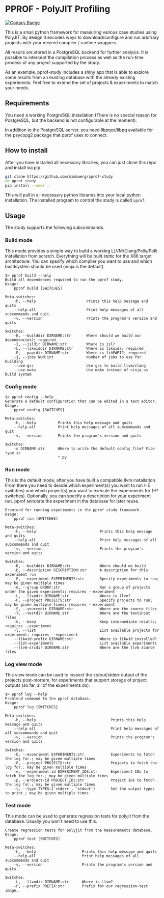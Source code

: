 # PPROF - PolyJIT Profiling #

[![Codacy Badge](https://api.codacy.com/project/badge/grade/0220d2cf77f543e182d93eb55edf4199)](https://www.codacy.com/app/simbuerg/pprof-study)

This is a small python framework for measuring various case studies using
PolyJIT. By design it encodes ways to download/configure and run arbitrary
projects with your desired compiler / runtime wrappers.

All results are stored in a PostgreSQL backend for further analysis. It is
possible to intercept the compilation process as well as the run-time
process of any project supported by the study.

As an example, pprof-study includes a shiny app that is able to explore
some results from an existing database with the already existing experiments.
Feel free to extend the set of projects & experiments to match your needs.

## Requirements ##

You need a working PostgreSQL installation (There is no special reason for
PostgreSQL, but the backend is not configurable at the moment).

In addition to the PostgreSQL server, you need libpqxx/libpq available for
the psycopg2 package that pprof uses to connect.

## How to install ##

After you have installed all necessary libraries, you can just clone this
repo and install via pip.

```bash
git clone https://github.com/simbuerg/pprof-study
cd pprof-study
pip install --user .
```

This will pull in all necessary python libraries into your local python
installation.
The installed program to control the study is called ``pprof``.

##  Usage ##

The study supports the following subcommands.

### Build mode ###

This mode provides a simple way to build a working LLVM/Clang/Polly/Polli
installation from scratch. Everything will be built _static_ for the X86
target architecture. You can specify which compiler you want to use and which
buildsystem should be used (ninja is the default).

```
$> pprof build --help
Build all dependences required to run the pprof study.
Usage:
    pprof build [SWITCHES]

Meta-switches:
    -h, --help                       Prints this help message and quits
    --help-all                       Print help messages of all subcommands and quit
    -v, --version                    Prints the program's version and quits

Switches:
    -B, --builddir DIRNAME:str       Where should we build our dependencies?; required
    -I, --isldir DIRNAME:str         Where is isl?
    -L, --likwiddir DIRNAME:str      Where is likwid?; required
    -P, --papidir DIRNAME:str        Where is libPAPI?; required
    -j, --jobs NUM:int               Number of jobs to use for building
    --use-gcc                        Use gcc to build llvm/clang
    --use-make                       Use make instead of ninja as build system
```

### Config mode ###

```
$> pprof config --help
Generate a default configuration that can be edited in a text editor.
Usage:
    pprof config [SWITCHES]

Meta-switches:
    -h, --help          Prints this help message and quits
    --help-all          Print help messages of all subcommands and quit
    -v, --version       Prints the program's version and quits

Switches:
    -o DIRNAME:str      Where to write the default config file? File type is
                        *.py

```

### Run mode ###

This is the default mode, after you have built a compatible llvm installation.
From there you need to decide which experiment(s) you want to run (-E switches)
and which project(s) you want to execute the experiments for (-P switches).
Optionally, you can specify a description for your experiment run. pprof annotate
the experiment in the database for later reuse.

```
Frontend for running experiments in the pprof study framework.
Usage:
    pprof run [SWITCHES]

Meta-switches:
    -h, --help                             Prints this help message and quits
    --help-all                             Print help messages of all subcommands and quit
    -v, --version                          Prints the program's version and quits

Switches:
    -B, --builddir DIRNAME:str             Where should we build
    -D, --description DESCRIPTION:str      A description for this experiment run
    -E, --experiment EXPERIMENTS:str       Specify experiments to run; may be given multiple times
    -G, --group GROUP:str                  Run a group of projects under the given experiments; requires --experiment
    -L, --llvmdir DIRNAME:str              Where is llvm?
    -P, --project PROJECTS:str             Specify projects to run; may be given multiple times; requires --experiment
    -S, --sourcedir DIRNAME:str            Where are the source files
    -T, --testdir DIRNAME:str              Where are the testinput files
    -k, --keep                             Keep intermediate results; requires --experiment
    -l, --list                             List available projects for experiment; requires --experiment
    --likwid-prefix DIRNAME:str            Where is likwid installed?
    --list-experiments                     List available experiments
    --llvm-srcdir DIRNAME:str              Where are the llvm source files
```

### Log view mode ###

This view mode can be used to inspect the stdout/stderr output of the projects
post-mortem, for experiments that support storage of project outputs (so far,
all of the experiments do).

```
$> pprof log --help
Frontend command to the pprof database.
Usage:
    pprof log [SWITCHES]

Meta-switches:
    -h, --help                                  Prints this help message and quits
    --help-all                                  Print help messages of all subcommands and quit
    -v, --version                               Prints the program's version and quits

Switches:
    -E, --experiment EXPERIMENTS:str            Experiments to fetch the log for.; may be given multiple times
    -P, --project PROJECTS:str                  Projects to fetch the log for.; may be given multiple times
    -e, --experiment-id EXPERIMENT_IDS:str      Experiment IDs to fetch the log for.; may be given multiple times
    -p, --project-id PROJECT_IDS:str            Project IDs to fetch the log for.; may be given multiple times
    -t, --type TYPES:{'stderr', 'stdout'}       Set the output types to print.; may be given multiple times
```

### Test mode ###

This mode can be used to generate regression tests for polyjit from the
database. Usually you won't need to use this.

```
Create regression tests for polyjit from the measurements database.
Usage:
    pprof test [SWITCHES]

Meta-switches:
    -h, --help                     Prints this help message and quits
    --help-all                     Print help messages of all subcommands and quit
    -v, --version                  Prints the program's version and quits

Switches:
    -L, --llvmdir DIRNAME:str      Where is llvm?
    -P, --prefix PREFIX:str        Prefix for our regression-test image.
```
